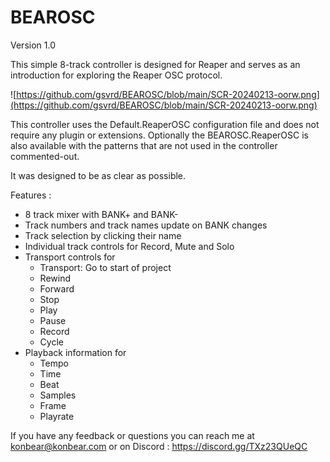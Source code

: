 # BEAROSC
Version 1.0 

This simple 8-track controller is designed for Reaper and 
serves
as an introduction for exploring the Reaper OSC protocol.

![https://github.com/gsvrd/BEAROSC/blob/main/SCR-20240213-oorw.png](https://github.com/gsvrd/BEAROSC/blob/main/SCR-20240213-oorw.png)

This controller uses the Default.ReaperOSC configuration 
file and does not require any plugin or extensions. 
Optionally the BEAROSC.ReaperOSC is also available with
the patterns that are not used in the controller commented-out.

It was designed to be as clear as possible. 

Features :

- 8 track mixer with BANK+ and BANK-
- Track numbers and track names update on BANK changes
- Track selection by clicking their name
- Individual track controls for Record, Mute and Solo
- Transport controls for 
    - Transport: Go to start of project 
    - Rewind
    - Forward
    - Stop
    - Play
    - Pause
    - Record
    - Cycle
- Playback information for 
    - Tempo
    - Time
    - Beat
    - Samples
    - Frame
    - Playrate

If you have any feedback or questions you can reach me at
konbear@konbear.com
or on Discord :  https://discord.gg/TXz23QUeQC
